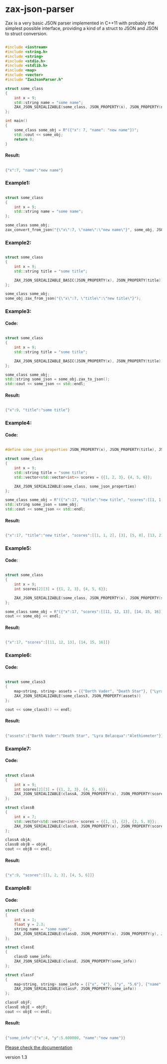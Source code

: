 # zax-json-parser
Zax is a very basic JSON parser implemented in C++11 with probably the simplest possible interface, providing a kind of a struct to JSON and JSON to struct conversion.

```cpp

#include <iostream>
#include <string.h>
#include <string>
#include <stdio.h>
#include <stdlib.h>
#include <map>
#include <vector>
#include "ZaxJsonParser.h"

struct some_class
{
    int x = 9;
    std::string name = "some name";
    ZAX_JSON_SERIALIZABLE(some_class, JSON_PROPERTY(x), JSON_PROPERTY(name))
};

int main()
{
    some_class some_obj = R"({"x": 7, "name": "new name"})";
    std::cout << some_obj;
    return 0;
}

```
#### Result:

```cpp

{"x":7, "name":"new name"}

```

### Example1:

```cpp

struct some_class
{
    int x = 9;
    std::string name = "some name";
};

some_class some_obj;
zax_convert_from_json("{\"x\":7, \"name\":\"new name\"}", some_obj, JSON_PROPERTY(x), JSON_PROPERTY(name));

```

### Example2:

```cpp

struct some_class
{
    int x = 9;
    std::string title = "some title";

    ZAX_JSON_SERIALIZABLE_BASIC(JSON_PROPERTY(x), JSON_PROPERTY(title))
};

some_class some_obj;
some_obj.zax_from_json("{\"x\":7, \"title\":\"new title\"}");

```

### Example3:

#### Code:

```cpp

struct some_class
{
    int x = 9;
    std::string title = "some title";

    ZAX_JSON_SERIALIZABLE_BASIC(JSON_PROPERTY(x), JSON_PROPERTY(title))
};

some_class some_obj;
std::string some_json = some_obj.zax_to_json();
std::cout << some_json << std::endl;

```
#### Result:

```cpp

{"x":9, "title":"some title"}

```


### Example4:

#### Code:

```cpp

#define some_json_properties JSON_PROPERTY(x), JSON_PROPERTY(title), JSON_PROPERTY(scores)

struct some_class
{
    int x = 9;
    std::string title = "some title";
    std::vector<std::vector<int>> scores = {{1, 2, 3}, {4, 5, 6}};

    ZAX_JSON_SERIALIZABLE(some_class, some_json_properties)
};

some_class some_obj = R"({"x":17, "title":"new title", "scores":[[1, 1, 2], [3], [5, 8], [13, 21]]})";
std::string some_json = some_obj;
std::cout << some_json << std::endl;

```
#### Result:

```cpp

{"x":17, "title":"new title", "scores":[[1, 1, 2], [3], [5, 8], [13, 21]]}

```

### Example5:

#### Code:

```cpp

struct some_class
{
    int x = 9;
    int scores[2][3] = {{1, 2, 3}, {4, 5, 6}};

    ZAX_JSON_SERIALIZABLE(some_class, JSON_PROPERTY(x), JSON_PROPERTY(scores))
};

some_class some_obj = R"({"x":17, "scores":[[11, 12, 13], [14, 15, 16]]})";
cout << some_obj << endl;

```
#### Result:

```cpp

{"x":17, "scores":[[11, 12, 13], [14, 15, 16]]}

```


### Example6:

#### Code:

```cpp

struct some_class3
{
    map<string, string> assets = {{"Darth Vader", "Death Star"}, {"Lyra Belacqua", "Alethiometer"}};
    ZAX_JSON_SERIALIZABLE(some_class3, JSON_PROPERTY(assets))
};

cout << some_class3() << endl;

```
#### Result:

```cpp

{"assets":{"Darth Vader":"Death Star", "Lyra Belacqua":"Alethiometer"}}

```


### Example7:

#### Code:

```cpp

struct classA
{
    int x = 9;
    int scores[2][3] = {{1, 2, 3}, {4, 5, 6}};
    ZAX_JSON_SERIALIZABLE(classA, JSON_PROPERTY(x), JSON_PROPERTY(scores))
};

struct classB
{
    int x = 7;
    std::vector<std::vector<int>> scores = {{1, 1}, {2}, {3, 5, 8}};
    ZAX_JSON_SERIALIZABLE(classB, JSON_PROPERTY(x), JSON_PROPERTY(scores))
};

classA objA;
classB objB = objA;
cout << objB << endl;

```
#### Result:

```cpp

{"x":9, "scores":[[1, 2, 3], [4, 5, 6]]}

```

### Example8:

#### Code:

```cpp
struct classD
{
    int x = 1;
    float y = 2.3;
    string name = "some name";
    ZAX_JSON_SERIALIZABLE(classD, JSON_PROPERTY(x), JSON_PROPERTY(y), JSON_PROPERTY(name))
};

struct classE
{
    classD some_info;
    ZAX_JSON_SERIALIZABLE(classE, JSON_PROPERTY(some_info))
};

struct classF
{
    map<string, string> some_info = {{"x", "4"}, {"y", "5.6"}, {"name", "new name"}};
    ZAX_JSON_SERIALIZABLE(classF, JSON_PROPERTY(some_info))
};

classF objF;
classE objE = objF;
cout << objE << endl;

```
#### Result:

```cpp

{"some_info":{"x":4, "y":5.600000, "name":"new name"}}

```

[Please check the documentation](https://tamask1s.github.io/zax-parser/index.html)

version 1.3


